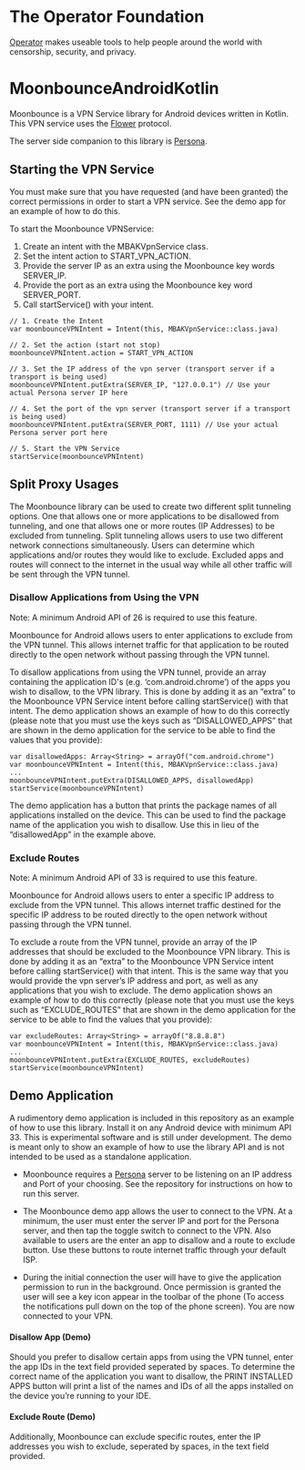 # The Operator Foundation

[Operator](https://operatorfoundation.org) makes useable tools to help people around the world with censorship, security, and privacy.

# MoonbounceAndroidKotlin
Moonbounce is a VPN Service library for Android devices written in Kotlin. This VPN service uses the [Flower](https://github.com/OperatorFoundation/FlowerAndroid.git) protocol.
 
The server side companion to this library is [Persona](https://github.com/OperatorFoundation/Persona.git).

## Starting the VPN Service

You must make sure that you have requested (and have been granted) the correct permissions in order to start a VPN service. See the demo app for an example of how to do this.

To start the Moonbounce VPNService:

1) Create an intent with the MBAKVpnService class.
2) Set the intent action to START_VPN_ACTION.
3) Provide the server IP as an extra using the Moonbounce key words SERVER_IP.
4) Provide the port as an extra using the Moonbounce key word SERVER_PORT.
5) Call startService() with your intent.

```
// 1. Create the Intent
var moonbounceVPNIntent = Intent(this, MBAKVpnService::class.java)

// 2. Set the action (start not stop)
moonbounceVPNIntent.action = START_VPN_ACTION

// 3. Set the IP address of the vpn server (transport server if a transport is being used)
moonbounceVPNIntent.putExtra(SERVER_IP, "127.0.0.1") // Use your actual Persona server IP here

// 4. Set the port of the vpn server (transport server if a transport is being used)
moonbounceVPNIntent.putExtra(SERVER_PORT, 1111) // Use your actual Persona server port here

// 5. Start the VPN Service
startService(moonbounceVPNIntent)
```


## Split Proxy Usages

The Moonbounce library can be used to create two different split tunneling options. One that allows one or more applications to be disallowed from tunneling, and one that allows one or more routes (IP Addresses) to be excluded from tunneling. Split tunneling allows users to use two different network connections simultaneously. Users can determine which applications and/or routes they would like to exclude. Excluded apps and routes will connect to the internet in the usual way while all other traffic will be sent through the VPN tunnel. 

### Disallow Applications from Using the VPN

Note: A minimum Android API of 26 is required to use this feature.

Moonbounce for Android allows users to enter applications to exclude from the VPN tunnel. This allows internet traffic for that application to be routed directly to the open network without passing through the VPN tunnel. 

To disallow applications from using the VPN tunnel, provide an array containing the application ID's (e.g. ‘com.android.chrome’) of the apps you wish to disallow, to the VPN library. This is done by adding it as an “extra” to the Moonbounce VPN Service intent before calling startService() with that intent. The demo application shows an example of how to do this correctly (please note that you must use the keys such as “DISALLOWED_APPS” that are shown in the demo application for the service to be able to find the values that you provide):

```
var disallowedApps: Array<String> = arrayOf("com.android.chrome")
var moonbounceVPNIntent = Intent(this, MBAKVpnService::class.java)
...
moonbounceVPNIntent.putExtra(DISALLOWED_APPS, disallowedApp)
startService(moonbounceVPNIntent)
```

The demo application has a button that prints the package names of all applications installed on the device. This can be used to find the package name of the application you wish to disallow. Use this in lieu of the “disallowedApp” in the example above.

### Exclude Routes

Note: A minimum Android API of 33 is required to use this feature.

Moonbounce for Android allows users to enter a specific IP address to exclude from the VPN tunnel. This allows internet traffic destined for the specific IP address to be routed directly to the open network without passing through the VPN tunnel. 

To exclude a route from the VPN tunnel, provide an array of the IP addresses that should be excluded to the Moonbounce VPN library. This is done by adding it as an “extra” to the Moonbounce VPN Service intent before calling startService() with that intent. This is the same way that you would provide the vpn server’s IP address and port, as well as any applications that you wish to exclude. The demo application shows an example of how to do this correctly (please note that you must use the keys such as “EXCLUDE_ROUTES” that are shown in the demo application for the service to be able to find the values that you provide):

 ```
var excludeRoutes: Array<String> = arrayOf("8.8.8.8")
var moonbounceVPNIntent = Intent(this, MBAKVpnService::class.java)
...
moonbounceVPNIntent.putExtra(EXCLUDE_ROUTES, excludeRoutes)
startService(moonbounceVPNIntent)
```

## Demo Application

A rudimentory demo application is included in this repository as an example of how to use this library. Install it on any Android device with minimum API 33. This is experimental software and is still under development. The demo is meant only to show an example of how to use the library API and is not intended to be used as a standalone application.

- Moonbounce requires a [Persona](https://github.com/OperatorFoundation/Persona.git) server to be listening on an IP address and Port of your choosing. See the repository for instructions on how to run this server.

- The Moonbounce demo app allows the user to connect to the VPN. At a minimum, the user must enter the server IP and port for the Persona server, and then tap the toggle switch to connect to the VPN. Also available to users are the enter an app to disallow and a route to exclude button. Use these buttons to route internet traffic through your default ISP.

- During the initial connection the user will have to give the application permission to run in the background. Once permission is granted the user will see a key icon appear in the toolbar of the phone (To access the notifications pull down on the top of the phone screen). You are now connected to your VPN.

#### Disallow App (Demo)

Should you prefer to disallow certain apps from using the VPN tunnel, enter the app IDs in the text field provided seperated by spaces. To determine the correct name of the application you want to disallow, the PRINT INSTALLED APPS button will print a list of the names and IDs of all the apps installed on the device you’re running to your IDE.

#### Exclude Route (Demo)

Additionally, Moonbounce can exclude specific routes, enter the IP addresses you wish to exclude, seperated by spaces, in the text field provided.
